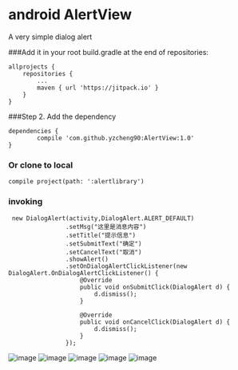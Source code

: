 # android AlertView
A very simple dialog alert

###Add it in your root build.gradle at the end of repositories:

	allprojects {
		repositories {
			...
			maven { url 'https://jitpack.io' }
		}
	}

###Step 2. Add the dependency

	dependencies {
	        compile 'com.github.yzcheng90:AlertView:1.0'
	}

### Or clone to local

	compile project(path: ':alertlibrary')

### invoking
	 new DialogAlert(activity,DialogAlert.ALERT_DEFAULT)
	                .setMsg("这里是消息内容")
	                .setTitle("提示信息")
	                .setSubmitText("确定")
	                .setCancelText("取消")
	                .showAlert()
	                .setOnDialogAlertClickListener(new DialogAlert.OnDialogAlertClickListener() {
	                    @Override
	                    public void onSubmitClick(DialogAlert d) {
	                        d.dismiss();
	                    }

	                    @Override
	                    public void onCancelClick(DialogAlert d) {
	                        d.dismiss();
	                    }
	                });
 


![image](https://github.com/yzcheng90/AlertView/blob/master/pic/2017-04-13-16-33-27.png)
![image](https://github.com/yzcheng90/AlertView/blob/master/pic/2017-04-13-16-33-56.png)
![image](https://github.com/yzcheng90/AlertView/blob/master/pic/2017-04-13-16-34-03.png)
![image](https://github.com/yzcheng90/AlertView/blob/master/pic/2017-04-13-16-34-09.png)
![image](https://github.com/yzcheng90/AlertView/blob/master/pic/2017-04-13-16-34-15.png)